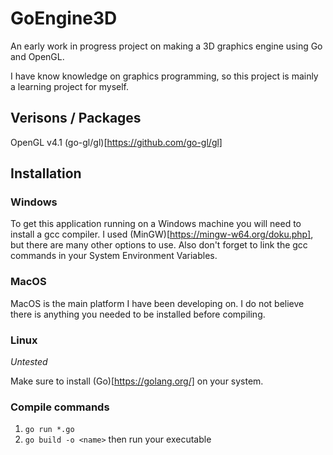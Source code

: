 # GoEngine3D

An early work in progress project on making a 3D graphics engine using Go and OpenGL.

I have know knowledge on graphics programming, so this project is mainly a learning project for myself.

## Verisons / Packages
OpenGL v4.1
(go-gl/gl)[https://github.com/go-gl/gl]

## Installation

### Windows
To get this application running on a Windows machine you will need to install a gcc compiler.
I used (MinGW)[https://mingw-w64.org/doku.php], but there are many other options to use.
Also don't forget to link the gcc commands in your System Environment Variables.

### MacOS
MacOS is the main platform I have been developing on. I do not believe there is anything you needed to be installed before compiling.

### Linux
*Untested*



Make sure to install (Go)[https://golang.org/] on your system.

### Compile commands
1. `go run *.go`
2. `go build -o <name>` then run your executable

